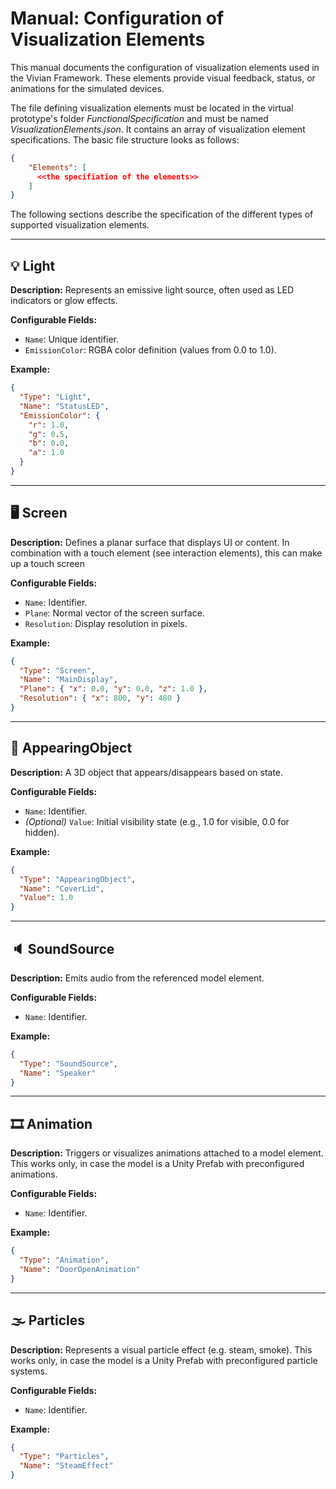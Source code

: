 # Manual: Configuration of Visualization Elements

This manual documents the configuration of visualization elements used in the Vivian Framework. These elements provide visual feedback, status, or animations for the simulated devices.

The file defining visualization elements must be located in the virtual prototype's folder *FunctionalSpecification* and must be named *VisualizationElements.json*. It contains an array of visualization element specifications. The basic file structure looks as follows:

```json
{
    "Elements": [
      <<the specifiation of the elements>>
    ]
}
```

The following sections describe the specification of the different types of supported visualization elements.

---

## 💡 Light

**Description:** Represents an emissive light source, often used as LED indicators or glow effects.

**Configurable Fields:**
- `Name`: Unique identifier.
- `EmissionColor`: RGBA color definition (values from 0.0 to 1.0).

**Example:**
```json
{
  "Type": "Light",
  "Name": "StatusLED",
  "EmissionColor": {
    "r": 1.0,
    "g": 0.5,
    "b": 0.0,
    "a": 1.0
  }
}
```

---

## 🖥️ Screen

**Description:** Defines a planar surface that displays UI or content. In combination with a touch element (see interaction elements), this can make up a touch screen

**Configurable Fields:**
- `Name`: Identifier.
- `Plane`: Normal vector of the screen surface.
- `Resolution`: Display resolution in pixels.

**Example:**
```json
{
  "Type": "Screen",
  "Name": "MainDisplay",
  "Plane": { "x": 0.0, "y": 0.0, "z": 1.0 },
  "Resolution": { "x": 800, "y": 480 }
}
```

---

## 👻 AppearingObject

**Description:** A 3D object that appears/disappears based on state.

**Configurable Fields:**
- `Name`: Identifier.
- *(Optional)* `Value`: Initial visibility state (e.g., 1.0 for visible, 0.0 for hidden).

**Example:**
```json
{
  "Type": "AppearingObject",
  "Name": "CoverLid",
  "Value": 1.0
}
```

---

## 🔈 SoundSource

**Description:** Emits audio from the referenced model element.

**Configurable Fields:**
- `Name`: Identifier.

**Example:**
```json
{
  "Type": "SoundSource",
  "Name": "Speaker"
}
```

---

## 🎞️ Animation

**Description:** Triggers or visualizes animations attached to a model element. This works only, in case the model is a Unity Prefab with preconfigured animations.

**Configurable Fields:**
- `Name`: Identifier.

**Example:**
```json
{
  "Type": "Animation",
  "Name": "DoorOpenAnimation"
}
```

---

## 🌫️ Particles

**Description:** Represents a visual particle effect (e.g. steam, smoke). This works only, in case the model is a Unity Prefab with preconfigured particle systems.

**Configurable Fields:**
- `Name`: Identifier.

**Example:**
```json
{
  "Type": "Particles",
  "Name": "SteamEffect"
}
```
